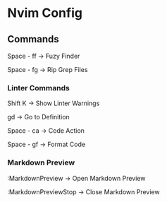 # Nvim Config

## Commands

Space - ff -> Fuzy Finder

Space - fg -> Rip Grep Files

### Linter Commands

Shift K -> Show Linter Warnings

gd -> Go to Definition

Space - ca -> Code Action

Space - gf -> Format Code

### Markdown Preview

:MarkdownPreview -> Open Markdown Preview

:MarkdownPreviewStop -> Close Markdown Preview
